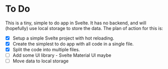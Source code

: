 # To Do
This is a tiny, simple to do app in Svelte. It has no backend, and will (hopefully) use local storage to store the data. The plan of action for this is:
- [x] Setup a simple Svelte project with hot reloading.
- [x] Create the simplest to do app with all code in a single file.
- [x] Split the code into multiple files.
- [ ] Add some UI library - Svelte Material UI maybe
- [ ] Move data to local storage